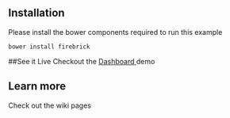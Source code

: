 ## Installation

Please install the bower components required to run this example

```
bower install firebrick
```

##See it Live
Checkout the [Dashboard ](http://demo.firebrickjs.com) demo

## Learn more

Check out the wiki pages
